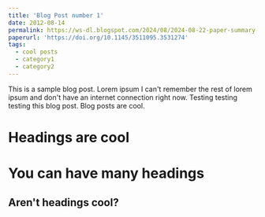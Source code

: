 ```yaml
---
title: 'Blog Post number 1'
date: 2012-08-14
permalink: https://ws-dl.blogspot.com/2024/08/2024-08-22-paper-summary-all-in-one.html
paperurl: 'https://doi.org/10.1145/3511095.3531274'
tags:
  - cool posts
  - category1
  - category2
---
```


This is a sample blog post. Lorem ipsum I can't remember the rest of lorem ipsum and don't have an internet connection right now. Testing testing testing this blog post. Blog posts are cool.

Headings are cool
======

You can have many headings
======

Aren't headings cool?
------